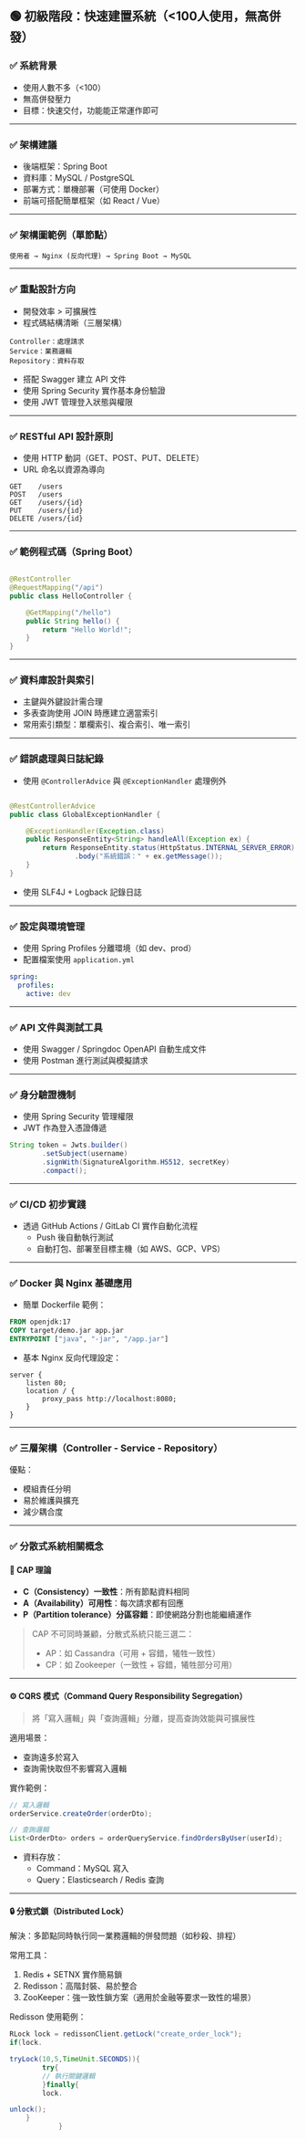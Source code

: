 ## 🟢 初級階段：快速建置系統（<100人使用，無高併發）

### ✅ 系統背景

- 使用人數不多（<100）
- 無高併發壓力
- 目標：快速交付，功能能正常運作即可

---

### ✅ 架構建議

- 後端框架：Spring Boot
- 資料庫：MySQL / PostgreSQL
- 部署方式：單機部署（可使用 Docker）
- 前端可搭配簡單框架（如 React / Vue）

---

### ✅ 架構圖範例（單節點）

```
使用者 → Nginx (反向代理) → Spring Boot → MySQL
```

---

### ✅ 重點設計方向

- 開發效率 > 可擴展性
- 程式碼結構清晰（三層架構）

```text
Controller：處理請求
Service：業務邏輯
Repository：資料存取
```

- 搭配 Swagger 建立 API 文件
- 使用 Spring Security 實作基本身份驗證
- 使用 JWT 管理登入狀態與權限

---

### ✅ RESTful API 設計原則

- 使用 HTTP 動詞（GET、POST、PUT、DELETE）
- URL 命名以資源為導向

```http
GET    /users
POST   /users
GET    /users/{id}
PUT    /users/{id}
DELETE /users/{id}
```

---

### ✅ 範例程式碼（Spring Boot）

```java

@RestController
@RequestMapping("/api")
public class HelloController {

    @GetMapping("/hello")
    public String hello() {
        return "Hello World!";
    }
}
```

---

### ✅ 資料庫設計與索引

- 主鍵與外鍵設計需合理
- 多表查詢使用 JOIN 時應建立適當索引
- 常用索引類型：單欄索引、複合索引、唯一索引

---

### ✅ 錯誤處理與日誌紀錄

- 使用 `@ControllerAdvice` 與 `@ExceptionHandler` 處理例外

```java

@RestControllerAdvice
public class GlobalExceptionHandler {

    @ExceptionHandler(Exception.class)
    public ResponseEntity<String> handleAll(Exception ex) {
        return ResponseEntity.status(HttpStatus.INTERNAL_SERVER_ERROR)
                .body("系統錯誤：" + ex.getMessage());
    }
}
```

- 使用 SLF4J + Logback 記錄日誌

---

### ✅ 設定與環境管理

- 使用 Spring Profiles 分離環境（如 dev、prod）
- 配置檔案使用 `application.yml`

```yaml
spring:
  profiles:
    active: dev
```

---

### ✅ API 文件與測試工具

- 使用 Swagger / Springdoc OpenAPI 自動生成文件
- 使用 Postman 進行測試與模擬請求

---

### ✅ 身分驗證機制

- 使用 Spring Security 管理權限
- JWT 作為登入憑證傳遞

```java
String token = Jwts.builder()
        .setSubject(username)
        .signWith(SignatureAlgorithm.HS512, secretKey)
        .compact();
```

---

### ✅ CI/CD 初步實踐

- 透過 GitHub Actions / GitLab CI 實作自動化流程
    - Push 後自動執行測試
    - 自動打包、部署至目標主機（如 AWS、GCP、VPS）

---

### ✅ Docker 與 Nginx 基礎應用

- 簡單 Dockerfile 範例：

```dockerfile
FROM openjdk:17
COPY target/demo.jar app.jar
ENTRYPOINT ["java", "-jar", "/app.jar"]
```

- 基本 Nginx 反向代理設定：

```nginx
server {
    listen 80;
    location / {
        proxy_pass http://localhost:8080;
    }
}
```

---

### ✅ 三層架構（Controller - Service - Repository）

優點：

- 模組責任分明
- 易於維護與擴充
- 減少耦合度

---

### ✅ 分散式系統相關概念

#### 🧠 CAP 理論

- **C（Consistency）一致性**：所有節點資料相同
- **A（Availability）可用性**：每次請求都有回應
- **P（Partition tolerance）分區容錯**：即使網路分割也能繼續運作

> CAP 不可同時兼顧，分散式系統只能三選二：
> - AP：如 Cassandra（可用 + 容錯，犧牲一致性）
> - CP：如 Zookeeper（一致性 + 容錯，犧牲部分可用）

---

#### ⚙️ CQRS 模式（Command Query Responsibility Segregation）

> 將「寫入邏輯」與「查詢邏輯」分離，提高查詢效能與可擴展性

適用場景：

- 查詢遠多於寫入
- 查詢需快取但不影響寫入邏輯

實作範例：

```java
// 寫入邏輯
orderService.createOrder(orderDto);

// 查詢邏輯
List<OrderDto> orders = orderQueryService.findOrdersByUser(userId);
```

- 資料存放：
    - Command：MySQL 寫入
    - Query：Elasticsearch / Redis 查詢

---

#### 🔒 分散式鎖（Distributed Lock）

解決：多節點同時執行同一業務邏輯的併發問題（如秒殺、排程）

常用工具：

1. Redis + SETNX 實作簡易鎖
2. Redisson：高階封裝、易於整合
3. ZooKeeper：強一致性鎖方案（適用於金融等要求一致性的場景）

Redisson 使用範例：

```java
RLock lock = redissonClient.getLock("create_order_lock");
if(lock.

tryLock(10,5,TimeUnit.SECONDS)){
        try{
        // 執行關鍵邏輯
        }finally{
        lock.

unlock();
    }
            }
```
